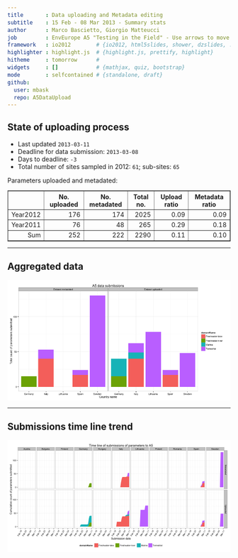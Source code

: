 ```yaml
---
title       : Data uploading and Metadata editing
subtitle    : 15 Feb - 08 Mar 2013 - Summary stats
author      : Marco Bascietto, Giorgio Matteucci
job         : EnvEurope A5 "Testing in the Field" - Use arrows to move between slides
framework   : io2012        # {io2012, html5slides, shower, dzslides, ...}
highlighter : highlight.js  # {highlight.js, prettify, highlight}
hitheme     : tomorrow      # 
widgets     : []            # {mathjax, quiz, bootstrap}
mode        : selfcontained # {standalone, draft}
github:
  user: mbask
  repo: A5DataUpload
---
```













## State of uploading process

* Last updated ``2013-03-11``
* Deadline for data submission: `2013-03-08`
* Days to deadline: ``-3``
* Total number of sites sampled in 2012: ``61``; sub-sites: ``65``

Parameters uploaded and metadated:
<!-- html table generated in R 2.15.3 by xtable 1.7-0 package -->
<!-- Mon Mar 11 11:10:07 2013 -->
<TABLE border=1>
<TR> <TH>  </TH> <TH> No. uploaded </TH> <TH> No. metadated </TH> <TH> Total no. </TH> <TH> Upload ratio </TH> <TH> Metadata ratio </TH>  </TR>
  <TR> <TD align="right"> Year2012 </TD> <TD align="right"> 176 </TD> <TD align="right"> 174 </TD> <TD align="right"> 2025 </TD> <TD align="right"> 0.09 </TD> <TD align="right"> 0.09 </TD> </TR>
  <TR> <TD align="right"> Year2011 </TD> <TD align="right">  76 </TD> <TD align="right">  48 </TD> <TD align="right"> 265 </TD> <TD align="right"> 0.29 </TD> <TD align="right"> 0.18 </TD> </TR>
  <TR> <TD align="right"> Sum </TD> <TD align="right"> 252 </TD> <TD align="right"> 222 </TD> <TD align="right"> 2290 </TD> <TD align="right"> 0.11 </TD> <TD align="right"> 0.10 </TD> </TR>
   </TABLE>





---

## Aggregated data

![plot of chunk aggrDataByDomain](figure/A5DAMU-1aggrDataByDomain.png) 


---

## Submissions time line trend
 

![plot of chunk timeLineChart](figure/A5DAMU-1timeLineChart.png) 








